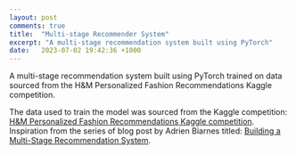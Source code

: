 ```yaml
---
layout: post
comments: true
title:  "Multi-stage Recommender System"
excerpt: "A multi-stage recommendation system built using PyTorch"
date:   2023-07-02 19:42:36 +1000
---
```



A multi-stage recommendation system built using PyTorch trained on data sourced from the H&M Personalized Fashion Recommendations Kaggle competition.

The data used to train the model was sourced from the Kaggle competition: <a href="https://www.kaggle.com/c/h-and-m-personalized-fashion-recommendations">H&M Personalized Fashion Recommendations Kaggle competition</a>. Inspiration from the series of blog post by Adrien Biarnes titled: <a href="https://medium.com/mlearning-ai/building-a-multi-stage-recommendation-system-part-1-1-95961ccf3dd8">Building a Multi-Stage Recommendation System</a>.
